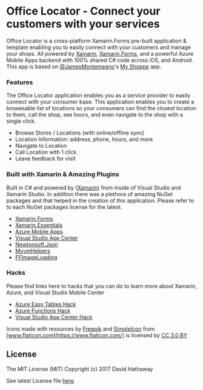 # Office Locator - Connect your customers with your services

Office Locator is a cross-platform Xamarin.Forms pre-built application & template enabling you to easily connect with your customers and manage your shops. All powered by [Xamarin](http://www.xamarin.com), [Xamarin.Forms](http://www.xamarin.com/forms), and  a powerful Azure Mobile Apps backend with 100% shared C# code across iOS, and Android.  This app is based on [@JamesMontemagno](http://www.twitter.com/jamesmontemagno)'s [My Shoppe](https://github.com/jamesmontemagno/myshoppe) app.

### Features
The Office Locator application enables you as a service provider to easily connect with your consumer base. This application  enables you to create a browesable list of locations so your consumers can find the closest location to them, call the shop, see hours, and even navigate to the shop with a single click.

* Browse Stores / Locations (with online/offline sync)
* Location Information: address, phone, hours, and more
* Navigate to Location
* Call Location with 1 click
* Leave feedback for visit

### Built with Xamarin & Amazing Plugins
Built in C# and powered by ([Xamarin](http://www.xamarin.com)) from inside of Visual Studio and Xamarin Studio. In addition there was a plethora of amazing NuGet packages and that helped in the creation of this application. Please refer to to each NuGet packages license for the latest.

* [Xamarin.Forms](https://www.nuget.org/packages/Xamarin.Forms/)
* [Xamarin.Essentials](https://docs.microsoft.com/en-us/xamarin/essentials/)
* [Azure Mobile Apps](https://www.nuget.org/packages/Microsoft.Azure.Mobile.Client/)
* [Visual Studio App Center](https://www.nuget.org/packages/Microsoft.AppCenter/)
* [Newtonsoft.Json](https://www.nuget.org/packages/Newtonsoft.Json)
* [MvvmHelpers](https://www.nuget.org/packages/Refractored.MvvmHelpers/)
* [FFImageLoading](https://www.nuget.org/packages/Xamarin.FFImageLoading/)

### Hacks

Please find links here to hacks that you can do to learn more about Xamarin, Azure, and Visual Studio Mobile Center

* [Azure Easy Tables Hack](hacks/easy-table-hack.md)
* [Azure Functions Hack](hacks/functions-hack.md)
* [Visual Studio App Center Hack](hacks/mobile-center-hack.md)

Icons made with resources by [Freepik](http://www.freepik.com) and [SimpleIcon](https://www.flaticon.com/authors/simpleicon) from [www.flaticon.com](https://www.flaticon.com/) is licensed by [CC 3.0 BY](http://creativecommons.org/licenses/by/3.0/)

## License
The MIT License (MIT)
Copyright (c) 2017 David Hathaway

See latest License file [here](LICENSE.md).